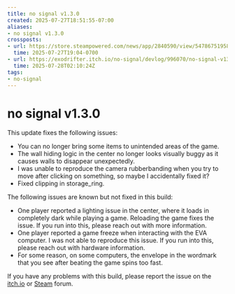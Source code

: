```yaml
---
title: no signal v1.3.0
created: 2025-07-27T18:51:55-07:00
aliases:
- no signal v1.3.0
crossposts:
- url: https://store.steampowered.com/news/app/2840590/view/547867519580373454
  time: 2025-07-27T19:04-0700
- url: https://exodrifter.itch.io/no-signal/devlog/996070/no-signal-v130
  time: 2025-07-28T02:10:24Z
tags:
- no-signal
---
```


# no signal v1.3.0

This update fixes the following issues:
- You can no longer bring some items to unintended areas of the game.
- The wall hiding logic in the center no longer looks visually buggy as it causes walls to disappear unexpectedly.
- I was unable to reproduce the camera rubberbanding when you try to move after clicking on something, so maybe I accidentally fixed it?
- Fixed clipping in storage_ring.

The following issues are known but not fixed in this build:
- One player reported a lighting issue in the center, where it loads in completely dark while playing a game. Reloading the game fixes the issue. If you run into this, please reach out with more information.
- One player reported a game freeze when interacting with the EVA computer. I was not able to reproduce this issue. If you run into this, please reach out with hardware information.
- For some reason, on some computers, the envelope in the wordmark that you see after beating the game spins too fast.

If you have any problems with this build, please report the issue on the [itch.io](https://exodrifter.itch.io/no-signal/community) or [Steam](https://steamcommunity.com/app/2840590/discussions/) forum.
